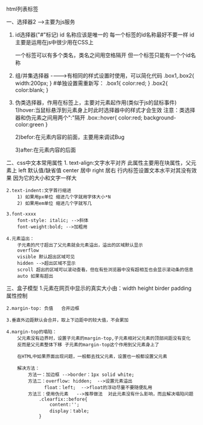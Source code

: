 html列表标签

一、选择器2 -->主要为js服务

   1. id选择器("#"标记)
        id 名称应该是唯一的
        每一个标签的id名称最好不要一样
        id 主要是运用在js中很少用在CSS上

        一个标签可以有多个类名，类名之间用空格隔开
        但一个标签只能有一个个id名称

  2.  组/并集选择器 ---->有相同的样式设置时使用，可以简化代码
        .box1,.box2{
            width:200px;
        }
        #单独设置需重新写：
        .box1{
            color:red;
        }
        .box2{
            color:blank;
        }

  3.  伪类选择器，作用在标签上，主要对元素起作用(类似于js的鼠标事件)
       1)hover:当鼠标悬浮到元素身上时此时选择器中的样式才会生效
        注意：类选择器和伪元素之间用两个":"隔开
        .box::hover{
            color:red;
            background-color:green
        }

        2)befor:在元素内容的前面，主要用来调试Bug

        3)after:在元素内容的后面


二、css中文本常用属性
    1. text-align:文字水平对齐  此属性主要用在块属性，父元素上
            left 默认值/缺省值
            center 居中
            right 居右
    行内标签设置文本水平对其没有效果 因为它的大小和文字一样大

    2.text-indent:文字首行缩进
        1) 如果用px单位 缩进几个字就用字体大小*N
        2) 如果用em单位 缩进几个字就写几

    3.font-xxxx
        font-style: italic; -->斜体
        font-weight:bold; -->加粗用

    4.元素溢出：
        子元素的尺寸超出了父元素就会元素溢出，溢出的区域默认显示
        overflow
        visible 默认超出区域可见
        hidden -->超出区域不显示
        scroll 超出的区域可以滚动查看，但在有些浏览器中没有超相互也会显示滚动条的信息
        auto 如果有超出

三、盒子模型
    1.元素在网页中显示的真实大小由：width height birder padding属性控制

    2.margin-top: 负值   合并边框

    3.垂直外边距默认会合并，取上下边距中的较大值，不会累加

    4.margin-top的塌陷：
        父元素没有边界时，设置子元素的margin-top,子元素相对父元素的顶部间距没有变化
        反而是父元素整体下移 子元素的margin-top这个作用到父元素身上了

        在HTML中如果界面出现问题，一般都去找父元素，设置也一般都设置父元素

        解决方法：
            方法一：加边框 -->border：1px solid white;
            方法二：overflow: hidden;  -->设置元素溢出
                  float：left;  -->float的浮动尽量不要随便乱用
            方法三：使用伪元素   -->推荐做法  对此元素没有什么影响，而且解决塌陷问题
                .clearfix::before{
                    content:'';
                    display：table;
                }





    
